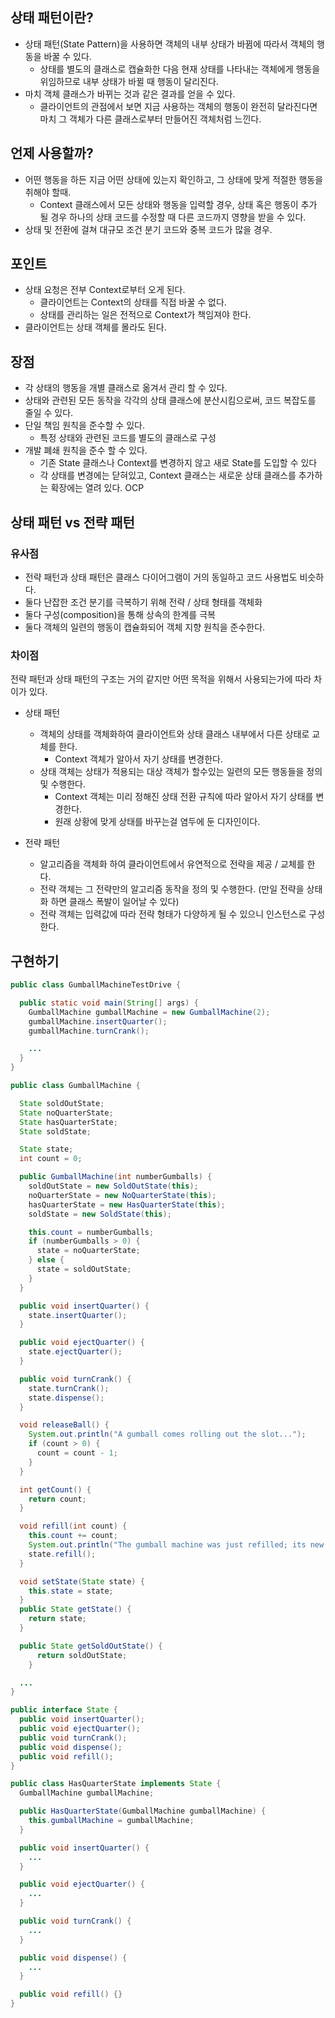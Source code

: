 ## 상태 패턴이란?

- 상태 패턴(State Pattern)을 사용하면 객체의 내부 상태가 바뀜에 따라서 객체의 행동을 바꿀 수 있다.
  - 상태를 별도의 클래스로 캡슐화한 다음 현재 상태를 나타내는 객체에게 행동을 위임하므로 내부 상태가 바뀔 때 행동이 달리진다.
- 마치 객체 클래스가 바뀌는 것과 같은 결과를 얻을 수 있다.
  - 클라이언트의 관점에서 보면 지금 사용하는 객체의 행동이 완전히 달라진다면 마치 그 객체가 다른 클래스로부터 만들어진 객체처럼 느낀다.

## 언제 사용할까?

- 어떤 행동을 하든 지금 어떤 상태에 있는지 확인하고, 그 상태에 맞게 적절한 행동을 취해야 할때.
  - Context 클래스에서 모든 상태와 행동을 입력할 경우, 상태 혹은 행동이 추가 될 경우 하나의 상태 코드를 수정할 때 다른 코드까지 영향을 받을 수 있다.
- 상태 및 전환에 걸쳐 대규모 조건 분기 코드와 중복 코드가 많을 경우.

## 포인트

- 상태 요청은 전부 Context로부터 오게 된다.
  - 클라이언트는 Context의 상태를 직접 바꿀 수 없다.
  - 상태를 관리하는 일은 전적으로 Context가 책임져야 한다.
- 클라이언트는 상태 객체를 몰라도 된다.

## 장점

- 각 상태의 행동을 개별 클래스로 옮겨서 관리 할 수 있다.
- 상태와 관련된 모든 동작을 각각의 상태 클래스에 분산시킴으로써, 코드 복잡도를 줄일 수 있다.
- 단일 책임 원칙을 준수할 수 있다.
  - 특정 상태와 관련된 코드를 별도의 클래스로 구성
- 개발 폐쇄 원칙을 준수 할 수 있다.
  - 기존 State 클래스나 Context를 변경하지 않고 새로 State를 도입할 수 있다
  - 각 상태를 변경에는 닫혀있고, Context 클래스는 새로운 상태 클래스를 추가하는 확장에는 열려 있다. OCP

## 상태 패턴 vs 전략 패턴

### 유사점

- 전략 패턴과 상태 패턴은 클래스 다이어그램이 거의 동일하고 코드 사용법도 비슷하다.
- 둘다 난잡한 조건 분기를 극복하기 위해 전략 / 상태 형태를 객체화
- 둘다 구성(composition)을 통해 상속의 한계를 극복
- 둘다 객체의 일련의 행동이 캡슐화되어 객체 지향 원칙을 준수한다.

### 차이점

전략 패턴과 상태 패턴의 구조는 거의 같지만 어떤 목적을 위해서 사용되는가에 따라 차이가 있다.

- 상태 패턴

  - 객체의 상태를 객체화하여 클라이언트와 상태 클래스 내부에서 다른 상태로 교체를 한다.
    - Context 객체가 알아서 자기 상태를 변경한다.
  - 상태 객체는 상태가 적용되는 대상 객체가 할수있는 일련의 모든 행동들을 정의 및 수행한다.
    - Context 객체는 미리 정해진 상태 전환 규칙에 따라 알아서 자기 상태를 변경한다.
    - 원래 상황에 맞게 상태를 바꾸는걸 염두에 둔 디자인이다.

- 전략 패턴
  - 알고리즘을 객체화 하여 클라이언트에서 유연적으로 전략을 제공 / 교체를 한다.
  - 전략 객체는 그 전략만의 알고리즘 동작을 정의 및 수행한다. (만일 전략을 상태화 하면 클래스 폭발이 일어날 수 있다)
  - 전략 객체는 입력값에 따라 전략 형태가 다양하게 될 수 있으니 인스턴스로 구성한다.

## 구현하기

```java
public class GumballMachineTestDrive {

  public static void main(String[] args) {
    GumballMachine gumballMachine = new GumballMachine(2);
    gumballMachine.insertQuarter();
    gumballMachine.turnCrank();

    ...
  }
}
```

```java
public class GumballMachine {

  State soldOutState;
  State noQuarterState;
  State hasQuarterState;
  State soldState;

  State state;
  int count = 0;

  public GumballMachine(int numberGumballs) {
    soldOutState = new SoldOutState(this);
    noQuarterState = new NoQuarterState(this);
    hasQuarterState = new HasQuarterState(this);
    soldState = new SoldState(this);

    this.count = numberGumballs;
    if (numberGumballs > 0) {
      state = noQuarterState;
    } else {
      state = soldOutState;
    }
  }

  public void insertQuarter() {
    state.insertQuarter();
  }

  public void ejectQuarter() {
    state.ejectQuarter();
  }

  public void turnCrank() {
    state.turnCrank();
    state.dispense();
  }

  void releaseBall() {
    System.out.println("A gumball comes rolling out the slot...");
    if (count > 0) {
      count = count - 1;
    }
  }

  int getCount() {
    return count;
  }

  void refill(int count) {
    this.count += count;
    System.out.println("The gumball machine was just refilled; its new count is: " + this.count);
    state.refill();
  }

  void setState(State state) {
    this.state = state;
  }
  public State getState() {
    return state;
  }

  public State getSoldOutState() {
      return soldOutState;
    }

  ...
}
```

```java
public interface State {
  public void insertQuarter();
  public void ejectQuarter();
  public void turnCrank();
  public void dispense();
  public void refill();
}
```

```java
public class HasQuarterState implements State {
  GumballMachine gumballMachine;

  public HasQuarterState(GumballMachine gumballMachine) {
    this.gumballMachine = gumballMachine;
  }

  public void insertQuarter() {
    ...
  }

  public void ejectQuarter() {
    ...
  }

  public void turnCrank() {
    ...
  }

  public void dispense() {
    ...
  }

  public void refill() {}
}
```
